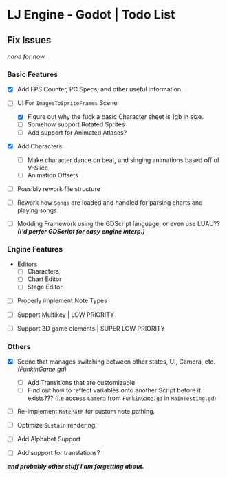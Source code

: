 # LJ Engine - Godot | Todo List

## Fix Issues
*none for now*

### Basic Features

- [x] Add FPS Counter, PC Specs, and other useful information.

- [ ] UI For `ImagesToSpriteFrames` Scene
  - [x] Figure out why the fuck a basic Character sheet is 1gb in size.
  - [ ] Somehow support Rotated Sprites
  - [ ] Add support for Animated Atlases?

- [x] Add Characters
  - [ ] Make character dance on beat, and singing animations based off of V-Slice
  - [ ] Animation Offsets

- [ ] Possibly rework file structure

- [ ] Rework how `Songs` are loaded and handled for parsing charts and playing songs.

- [ ] Modding Framework using the GDScript language, or even use LUAU?? ***(I'd perfer GDScript for easy engine interp.)***

### Engine Features

- Editors
  - [ ] Characters
  - [ ] Chart Editor
  - [ ] Stage Editor

- [ ] Properly implement Note Types

- [ ] Support Multikey | LOW PRIORITY

- [ ] Support 3D game elements | SUPER LOW PRIORITY

### Others

- [x] Scene that manages switching between other states, UI, Camera, etc. *(FunkinGame.gd)*
  - [ ] Add Transitions that are customizable
  - [ ] Find out how to reflect variables onto another Script before it exists??? (i.e access `Camera` from `FunkinGame.gd` in `MainTesting.gd`)

- [ ] Re-implement `NotePath` for custom note pathing.

- [ ] Optimize `Sustain` rendering.

- [ ] Add Alphabet Support

- [ ] Add support for translations?

***and probably other stuff I am forgetting about.***